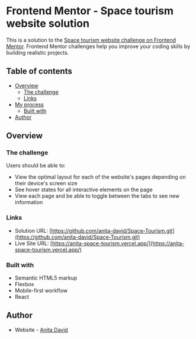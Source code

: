 # Frontend Mentor - Space tourism website solution

This is a solution to the [Space tourism website challenge on Frontend Mentor](https://www.frontendmentor.io/challenges/space-tourism-multipage-website-gRWj1URZ3). Frontend Mentor challenges help you improve your coding skills by building realistic projects. 

## Table of contents

- [Overview](#overview)
	- [The challenge](#the-challenge)
	- [Links](#links)
- [My process](#my-process)
	- [Built with](#built-with)
- [Author](#author)


## Overview

### The challenge

Users should be able to:

- View the optimal layout for each of the website's pages depending on their device's screen size
- See hover states for all interactive elements on the page
- View each page and be able to toggle between the tabs to see new information


### Links

- Solution URL: [https://github.com/anita-david/Space-Tourism.git](https://github.com/anita-david/Space-Tourism.git)
- Live Site URL: [https://anita-space-tourism.vercel.app/](https://anita-space-tourism.vercel.app/)


### Built with

- Semantic HTML5 markup
- Flexbox
- Mobile-first workflow
- React

## Author

- Website - [Anita David](https://anitadavid.vercel.app/)


